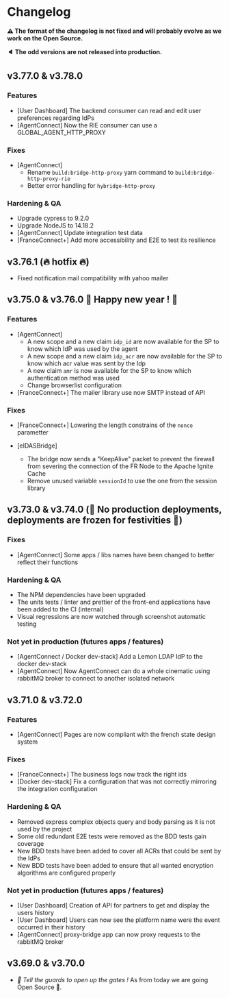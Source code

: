 # Changelog

**⚠️ The format of the changelog is not fixed and will probably evolve as we work on the Open Source.**

**🔈 The odd versions are not released into production.**

## v3.77.0 & v3.78.0

### Features

- [User Dashboard] The backend consumer can read and edit user preferences regarding IdPs
- [AgentConnect] Now the RIE consumer can use a GLOBAL_AGENT_HTTP_PROXY

### Fixes

- [AgentConnect]
  - Rename `build:bridge-http-proxy` yarn command to `build:bridge-http-proxy-rie`
  - Better error handling for `hybridge-http-proxy`

### Hardening & QA

- Upgrade cypress to 9.2.0
- Upgrade NodeJS to 14.18.2
- [AgentConnect] Update integration test data
- [FranceConnect+] Add more accessibility and E2E to test its resilience

## v3.76.1 (🔥 hotfix 🔥)

- Fixed notification mail compatibility with yahoo mailer

## v3.75.0 & v3.76.0 🎉 Happy new year ! 🎉

### Features

- [AgentConnect]
  - A new scope and a new claim `idp_id` are now available for the SP to know which IdP was used by the agent
  - A new scope and a new claim `idp_acr` are now available for the SP to know which acr value was sent by the Idp
  - A new claim `amr` is now available for the SP to know which authentication method was used
  - Change browserlist configuration
- [FranceConnect+] The mailer library use now SMTP instead of API

### Fixes

- [FranceConnect+] Lowering the length constrains of the `nonce` parametter

- [eIDASBridge]
  - The bridge now sends a "KeepAlive" packet to prevent the firewall from severing the connection of the FR Node to the Apache Ignite Cache
  - Remove unused variable `sessionId` to use the one from the session library

## v3.73.0 & v3.74.0 (🎄 No production deployments, deployments are frozen for festivities 🎄)

### Fixes

- [AgentConnect] Some apps / libs names have been changed to better reflect their functions

### Hardening & QA

- The NPM dependencies have been upgraded
- The units tests / linter and prettier of the front-end applications have been added to the CI (internal)
- Visual regressions are now watched through screenshot automatic testing

### Not yet in production (futures apps / features)

- [AgentConnect / Docker dev-stack] Add a Lemon LDAP IdP to the docker dev-stack
- [AgentConnect] Now AgentConnect can do a whole cinematic using rabbitMQ broker to connect to another isolated network

## v3.71.0 & v3.72.0

### Features

- [AgentConnect] Pages are now compliant with the french state design system

### Fixes

- [FranceConnect+] The business logs now track the right ids
- [Docker dev-stack] Fix a configuration that was not correctly mirroring the integration configuration

### Hardening & QA

- Removed express complex objects query and body parsing as it is not used by the project
- Some old redundant E2E tests were removed as the BDD tests gain coverage
- New BDD tests have been added to cover all ACRs that could be sent by the IdPs
- New BDD tests have been added to ensure that all wanted encryption algorithms are configured properly

### Not yet in production (futures apps / features)

- [User Dashboard] Creation of API for partners to get and display the users history
- [User Dashboard] Users can now see the platform name were the event occurred in their history
- [AgentConnect] proxy-bridge app can now proxy requests to the rabbitMQ broker

## v3.69.0 & v3.70.0

- _🎉 Tell the guards to open up the gates !_
  As from today we are going Open Source 🎉.
